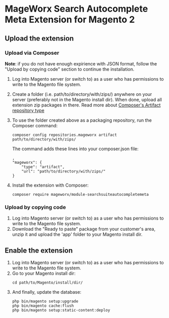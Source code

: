 # MageWorx Search Autocomplete Meta Extension for Magento 2

## Upload the extension

### Upload via Composer

**Note**: if you do not have enough expirience with JSON format, follow the "Upload by copying code" section to continue the installation.

1.  Log into Magento server (or switch to) as a user who has permissions to write to the Magento file system.
2.  Create a folder (i.e. path/to/directory/with/zips/) anywhere on your server
    (preferably not in the Magento install dir). When done, upload all extension zip packages in there.
    Read more about [Composer's Artifact repository type](https://getcomposer.org/doc/05-repositories.md#artifact)
3.  To use the folder created above as a packaging repository, run the Composer command:
    ```
    composer config repositories.mageworx artifact path/to/directory/with/zips/
    ```
 
    The command adds these lines into your composer.json file:
    ```
    ,
    "mageworx": {
        "type": "artifact",
        "url": "path/to/directory/with/zips/"
    }
    ```
4.  Install the extension with Composer:
    ```
    composer require mageworx/module-searchsuiteautocompletemeta
    ```

### Upload by copying code

1.  Log into Magento server (or switch to) as a user who has permissions to write to the Magento file system.
2.  Download the "Ready to paste" package from your customer's area, unzip it and upload the 'app' folder 
    to your Magento install dir.

## Enable the extension

1.  Log into Magento server (or switch to) as a user who has permissions to write to the Magento file system.
2.  Go to your Magento install dir:
    ```
    cd path/to/Magento/install/dir/
    ```
3.  And finally, update the database:
    ```
    php bin/magento setup:upgrade
    php bin/magento cache:flush
    php bin/magento setup:static-content:deploy
    ```
